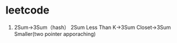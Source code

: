 # leetcode
1. 2Sum->3Sum（hash）
   2Sum Less Than K->3Sum Closet->3Sum Smaller(two pointer apporaching)
